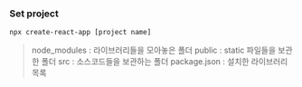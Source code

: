 ### Set project

```
npx create-react-app [project name]
```
> node_modules : 라이브러리들을 모아놓은 폴더
public : static 파일들을 보관한 폴더
src : 소스코드들을 보관하는 폴더
package.json : 설치한 라이브러리 목록